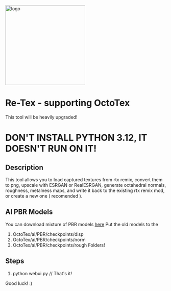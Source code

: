 
<img src="https://i.imgur.com/xoEqTaZ.png" alt="logo" width="250px" height="250px">

# Re-Tex - supporting OctoTex
This tool will be heavily upgraded!

# DON'T INSTALL PYTHON 3.12, IT DOESN'T RUN ON IT!

## Description
This tool allows you to load captured textures from rtx remix, convert them to png, upscale with ESRGAN or RealESRGAN, generate octahedral normals, roughness, metalness maps, and write it back to the existing rtx remix mod, or create a new one ( recomended ). 

## AI PBR Models
You can download mixture of PBR models
<a href="https://drive.google.com/file/d/1BsKeuFcdgMDxeTPq1jQAdc8FtXMLW-ea/view?usp=drivesdk" >here</a>
Put the old models to the
  1. OctoTex/ai/PBR/checkpoints/disp
  2. OctoTex/ai/PBR/checkpoints/norm
  3. OctoTex/ai/PBR/checkpoints/rough
Folders!


## Steps
1. python webui.py      // That's it!

   
Good luck! :)


